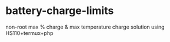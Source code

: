 # battery-charge-limits
non-root max % charge &amp; max temperature charge solution using HS110+termux+php 
